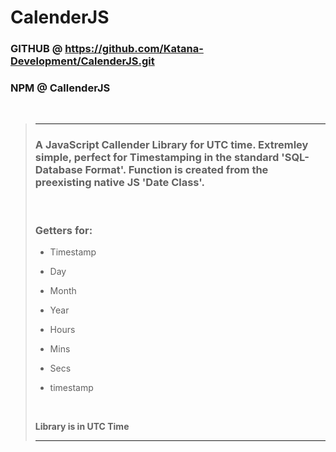 # **CalenderJS**
 
 ### **GITHUB @** https://github.com/Katana-Development/CalenderJS.git
 ### **NPM @** CallenderJS 
 
 <br>


> <hr>
>
> ### A JavaScript Callender Library for UTC time. Extremley simple, perfect for Timestamping in the standard 'SQL-Database Format'. Function is created from the preexisting native JS 'Date Class'.
>
><br>
>
> ### **Getters for:**
> * Timestamp 
> * Day
> * Month
> * Year
> * Hours
> * Mins
> * Secs
> * timestamp 
>
>   <br>
>
> **Library is in UTC Time**
> 
> <hr>